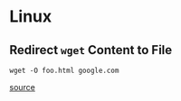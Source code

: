 # Linux

## Redirect `wget` Content to File

```terminal
wget -O foo.html google.com
```

[source](https://stackoverflow.com/a/16678611/7133282)
